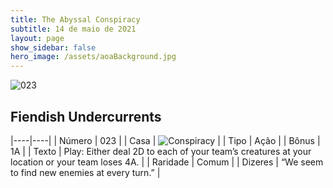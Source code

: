 ```yaml
---
title: The Abyssal Conspiracy
subtitle: 14 de maio de 2021
layout: page
show_sidebar: false
hero_image: /assets/aoaBackground.jpg
---
```


![023](https://cards-keyforge.s3.eu-north-1.amazonaws.com/media/en/tac/023.png)

## Fiendish Undercurrents

|----|----|
| Número | 023 |
| Casa | ![Conspiracy](https://raw.githubusercontent.com/cardsofkeyforge/cardsofkeyforge.github.io/master/rotk/conspiracy.png "Conspiracy") |
| Tipo | Ação |
| Bônus | 1A |
| Texto | Play: Either deal 2D to each of your team’s creatures at your location or your team loses 4A. |
| Raridade | Comum |
| Dizeres | “We seem to find new enemies at every turn.” |

